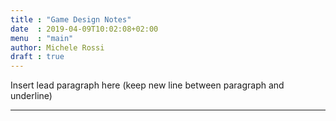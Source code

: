 ```yaml
---
title : "Game Design Notes"
date  : 2019-04-09T10:02:08+02:00
menu  : "main"
author: Michele Rossi
draft : true
---
```


Insert lead paragraph here (keep new line between paragraph and underline)

------